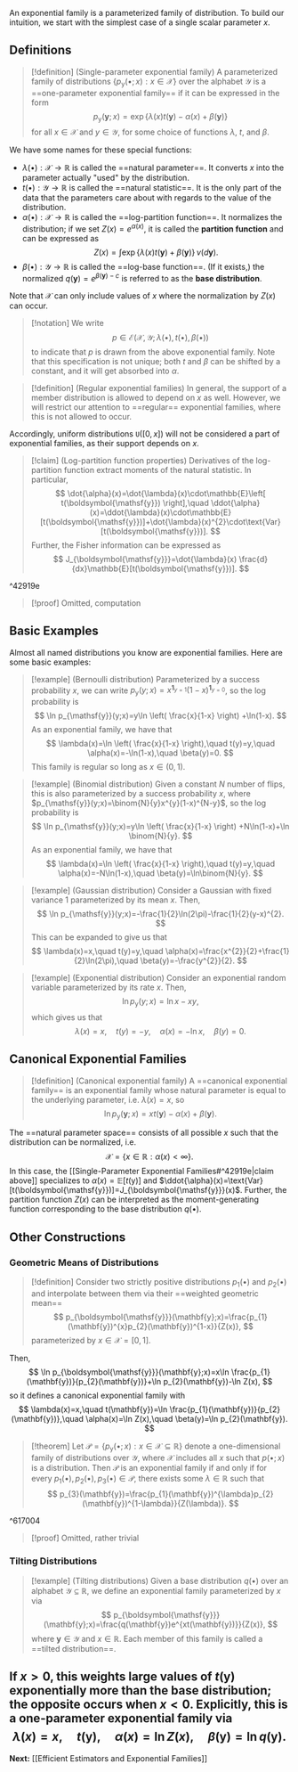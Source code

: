 An exponential family is a parameterized family of distribution. To build our intuition, we start with the simplest case of a single scalar parameter $x$.

## Definitions

> [!definition] (Single-parameter exponential family)
> A parameterized family of distributions $\{ p_{\boldsymbol{\mathsf{y}}}(\bullet;x) : x \in \mathcal{X} \}$ over the alphabet $\mathcal{Y}$ is a ==one-parameter exponential family== if it can be expressed in the form
> $$
> p_{\boldsymbol{\mathsf{y}}}(\mathbf{y};x)=\exp \left\{ \lambda(x)t(\mathbf{y})-\alpha(x)+\beta(\mathbf{y}) \right\} 
> $$
> for all $x \in \mathcal{X}$ and $y \in \mathcal{Y}$, for some choice of functions $\lambda$, $t$, and $\beta$.

We have some names for these special functions:

* $\lambda(\bullet):\mathcal{X}\to \mathbb{R}$ is called the ==natural parameter==. It converts $x$ into the parameter actually "used" by the distribution.
* $t(\bullet):\mathcal{Y}\to \mathbb{R}$ is called the ==natural statistic==. It is the only part of the data that the parameters care about with regards to the value of the distribution.
* $\alpha(\bullet):\mathcal{X}\to \mathbb{R}$ is called the ==log-partition function==. It normalizes the distribution; if we set $Z(x)=e^{\alpha(x)}$, it is called the **partition function** and can be expressed as
$$
Z(x)=\int \exp \{ \lambda(x)t(\mathbf{y})+\beta(\mathbf{y}) \} \, \nu(d\mathbf{y}).
$$
* $\beta(\bullet):\mathcal{Y}\to \mathbb{R}$ is called the ==log-base function==. (If it exists,) the normalized $q(\mathbf{y})=e^{\beta(\mathbf{y})-c}$ is referred to as the **base distribution**. 

Note that $\mathcal{X}$ can only include values of $x$ where the normalization by $Z(x)$ can occur. 

> [!notation]
> We write
> $$
> p \in \mathcal{E}(\mathcal{X},\mathcal{Y}; \lambda(\bullet), t(\bullet), \beta(\bullet))
> $$
> to indicate that $p$ is drawn from the above exponential family. Note that this specification is not unique; both $t$ and $\beta$ can be shifted by a constant, and it will get absorbed into $\alpha$.

> [!definition] (Regular exponential families)
> In general, the support of a member distribution is allowed to depend on $x$ as well. However, we will restrict our attention to ==regular== exponential families, where this is not allowed to occur.

Accordingly, uniform distributions $\mathtt{U}([0,x])$ will not be considered a part of exponential families, as their support depends on $x$.

> [!claim] (Log-partition function properties)
> Derivatives of the log-partition function extract moments of the natural statistic. In particular,
> $$
> \dot{\alpha}(x)=\dot{\lambda}(x)\cdot\mathbb{E}\left[ t(\boldsymbol{\mathsf{y}}) \right],\quad
> \ddot{\alpha}(x)=\ddot{\lambda}(x)\cdot\mathbb{E}[t(\boldsymbol{\mathsf{y}})]+\dot{\lambda}(x)^{2}\cdot\text{Var}[t(\boldsymbol{\mathsf{y}})].
> $$
> Further, the Fisher information can be expressed as
> $$
> J_{\boldsymbol{\mathsf{y}}}=\dot{\lambda}(x) \frac{d}{dx}\mathbb{E}[t(\boldsymbol{\mathsf{y}})].
> $$

^42919e

> [!proof] Omitted, computation

## Basic Examples

Almost all named distributions you know are exponential families. Here are some basic examples:

> [!example] (Bernoulli distribution)
> Parameterized by a success probability $x$, we can write $p_{\mathsf{y}}(y;x)=x^{\mathbf{1}_{y=1}}(1-x)^{\mathbf{1}_{y=0}}$, so the log probability is
> $$
> \ln p_{\mathsf{y}}(y;x)=y\ln \left( \frac{x}{1-x} \right) +\ln(1-x).
> $$
> As an exponential family, we have that
> $$
> \lambda(x)=\ln \left( \frac{x}{1-x} \right),\quad
> t(y)=y,\quad
> \alpha(x)=-\ln(1-x),\quad
> \beta(y)=0.
> $$
> This family is regular so long as $x \in(0,1)$.

> [!example] (Binomial distribution)
> Given a constant $N$ number of flips, this is also parameterized by a success probability $x$, where $p_{\mathsf{y}}(y;x)=\binom{N}{y}x^{y}(1-x)^{N-y}$, so the log probability is
> $$
> \ln p_{\mathsf{y}}(y;x)=y\ln \left( \frac{x}{1-x} \right) +N\ln(1-x)+\ln \binom{N}{y}.
> $$
> As an exponential family, we have that
> $$
> \lambda(x)=\ln \left( \frac{x}{1-x} \right),\quad
> t(y)=y,\quad
> \alpha(x)=-N\ln(1-x),\quad
> \beta(y)=\ln\binom{N}{y}.
> $$

> [!example] (Gaussian distribution)
> Consider a Gaussian with fixed variance $1$ parameterized by its mean $x$. Then,
> $$
> \ln p_{\mathsf{y}}(y;x)=-\frac{1}{2}\ln(2\pi)-\frac{1}{2}(y-x)^{2}.
> $$
> This can be expanded to give us that
> $$
> \lambda(x)=x,\quad
> t(y)=y,\quad
> \alpha(x)=\frac{x^{2}}{2}+\frac{1}{2}\ln(2\pi),\quad
> \beta(y)=-\frac{y^{2}}{2}.
> $$

> [!example] (Exponential distribution)
> Consider an exponential random variable parameterized by its rate $x$. Then,
> $$
> \ln p_{\mathsf{y}}(y;x)=\ln x-xy,
> $$
> which gives us that
> $$
> \lambda(x)=x,\quad
> t(y)=-y,\quad
> \alpha(x)=-\ln x,\quad
> \beta(y)=0.
> $$

## Canonical Exponential Families

> [!definition] (Canonical exponential family)
> A ==canonical exponential family== is an exponential family whose natural parameter is equal to the underlying parameter, i.e. $\lambda(x)=x$, so
> $$
> \ln p_{\boldsymbol{\mathsf{y}}}(\mathbf{y};x)=xt(\mathbf{y})-\alpha(x)+\beta(\mathbf{y}).
> $$

The ==natural parameter space== consists of all possible $x$ such that the distribution can be normalized, i.e.
$$
\mathcal{X}=\{ x \in \mathbb{R} : \alpha(x)<\infty \}.
$$
In this case, the [[Single-Parameter Exponential Families#^42919e|claim above]] specializes to $\dot{\alpha}(x)=\mathbb{E}[t(\boldsymbol{\mathsf{y}})]$ and $\ddot{\alpha}(x)=\text{Var}[t(\boldsymbol{\mathsf{y}})]=J_{\boldsymbol{\mathsf{y}}}(x)$. Further, the partition function $Z(x)$ can be interpreted as the moment-generating function corresponding to the base distribution $q(\bullet)$.

## Other Constructions

### Geometric Means of Distributions

> [!definition]
> Consider two strictly positive distributions $p_{1}(\bullet)$ and $p_{2}(\bullet)$ and interpolate between them via their ==weighted geometric mean==
> $$
> p_{\boldsymbol{\mathsf{y}}}(\mathbf{y};x)=\frac{p_{1}(\mathbf{y})^{x}p_{2}(\mathbf{y})^{1-x}}{Z(x)},
> $$
> parameterized by $x \in \mathcal{X}=[0,1]$.

Then,
$$
\ln p_{\boldsymbol{\mathsf{y}}}(\mathbf{y};x)=x\ln \frac{p_{1}(\mathbf{y})}{p_{2}(\mathbf{y})}+\ln p_{2}(\mathbf{y})-\ln Z(x),
$$
so it defines a canonical exponential family with
$$
\lambda(x)=x,\quad
t(\mathbf{y})=\ln \frac{p_{1}(\mathbf{y})}{p_{2}(\mathbf{y})},\quad
\alpha(x)=\ln Z(x),\quad
\beta(y)=\ln p_{2}(\mathbf{y}).
$$
> [!theorem]
> Let $\mathcal{P}=\{ p_{\boldsymbol{\mathsf{y}}}(\bullet;x) : x \in \mathcal{X}\subseteq \mathbb{R} \}$ denote a one-dimensional family of distributions over $\mathcal{Y}$, where $\mathcal{X}$ includes all $x$ such that $p(\bullet;x)$ is a distribution. Then $\mathcal{P}$ is an exponential family if and only if for every $p_{1}(\bullet),p_{2}(\bullet),p_{3}(\bullet)\in \mathcal{P}$, there exists some $\lambda \in \mathbb{R}$ such that
> $$
> p_{3}(\mathbf{y})=\frac{p_{1}(\mathbf{y})^{\lambda}p_{2}(\mathbf{y})^{1-\lambda}}{Z(\lambda)}.
> $$

^617004

> [!proof] Omitted, rather trivial

### Tilting Distributions

> [!example] (Tilting distributions)
> Given a base distribution $q(\bullet)$ over an alphabet $\mathcal{Y}\subseteq \mathbb{R}$, we define an exponential family parameterized by $x$ via
> $$
> p_{\boldsymbol{\mathsf{y}}}(\mathbf{y};x)=\frac{q(\mathbf{y})e^{xt(\mathbf{y})}}{Z(x)},
> $$
> where $\mathbf{y}\in \mathcal{Y}$ and $x \in \mathbb{R}$. Each member of this family is called a ==tilted distribution==.

If $x>0$, this weights large values of $t(\mathbf{y})$ exponentially more than the base distribution; the opposite occurs when $x<0$. Explicitly, this is a one-parameter exponential family via
$$
\lambda(x)=x,\quad
t(\mathbf{y}),\quad
\alpha(x)=\ln Z(x),\quad
\beta(\mathbf{y})=\ln q(\mathbf{y}).
$$
---

**Next:** [[Efficient Estimators and Exponential Families]]
